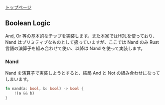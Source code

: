 [トップページ](/)

## Boolean Logic
And, Or 等の基本的なチップを実装します。また本家ではHDLを使っており、 Nand はプリミティブなものとして扱っていますが、ここでは Nand のみ Rust 言語の演算子を組み合わせて使い、以降は Nand を使って実装します。

### Nand
Nand を演算子で実装しようとすると、結局 And と Not の組み合わせになってしまいます。
```rust
fn nand(a: bool, b: bool) -> bool {
    !(a && b)
}
```
